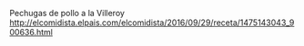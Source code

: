 Pechugas de pollo a la Villeroy	http://elcomidista.elpais.com/elcomidista/2016/09/29/receta/1475143043_900636.html
